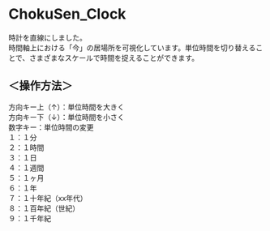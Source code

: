 # ChokuSen_Clock

<p>時計を直線にしました。<br>
時間軸上における「今」の居場所を可視化しています。単位時間を切り替えることで、さまざまなスケールで時間を捉えることができます。
</p>

<p><h2>＜操作方法＞</h2>
方向キー上（↑）：単位時間を大きく<br>
方向キー下（↓）：単位時間を小さく<br>
数字キー：単位時間の変更<br>
１：１分<br>
２：１時間<br>
３：１日<br>
４：１週間<br>
５：１ヶ月<br>
６：１年<br>
７：１十年紀（xx年代）<br>
８：１百年紀（世紀）<br>
９：１千年紀
</p>
